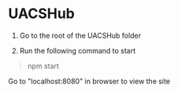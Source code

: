 # UACSHub

1. Go to the root of the UACSHub folder

2. Run the following command to start

  >npm start
  
Go to "localhost:8080" in browser to view the site
